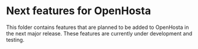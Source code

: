 # Next features for OpenHosta

This folder contains features that are planned to be added to OpenHosta in the next major release. These features are currently under development and testing.